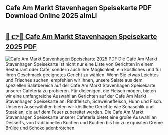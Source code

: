 ## Cafe Am Markt Stavenhagen Speisekarte PDF Download Online 2025 aImLl

# <h2><a href="http://gca7w6.nevu.top/?p=Cafe+Am+Markt+Stavenhagen+Speisekarte">🔗 👉🔴 Cafe Am Markt Stavenhagen Speisekarte 2025 PDF</a></h2>

[![Cafe Am Markt Stavenhagen Speisekarte 2025 PDF](https://i.imgur.com/dBaPXMq.png)](http://gca7w6.nevu.top/?p=Cafe+Am+Markt+Stavenhagen+Speisekarte)
Die Cafe Am Markt Stavenhagen Speisekarte ist nicht nur eine Liste von Gerichten in einem Restaurant oder Café, sondern auch Ihre Möglichkeit, ein köstliches und für Ihren Geschmack geeignetes Gericht zu wählen. Wenn Sie etwas Leichtes und Frisches suchen, empfehlen wir Ihnen, unsere Salate aus dem speziellen Salatbereich auf der Cafe Am Markt Stavenhagen Speisekarte unserer Cafeteria zu probieren. Für diejenigen, die Fleisch mögen, bieten wir eine umfangreiche Auswahl an Gerichten auf der Cafe Am Markt Stavenhagen Speisekarte an: Rindfleisch, Schweinefleisch, Huhn und Fisch. Unseren Auserwählten bieten wir köstliche Gerichte wie Schaschlik und Steak an, die auf dem Feuer zubereitet werden. Die Cafe Am Markt Stavenhagen Speisekarte unserer Cafeteria bietet eine große Auswahl an Desserts, von traditionellen Kuchen und Kuchen bis hin zu exquisiten Crème Brûlée und Schokoladenbrötchen.

